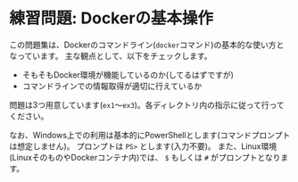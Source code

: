 # 練習問題: Dockerの基本操作

この問題集は、Dockerのコマンドライン(`docker`コマンド)の基本的な使い方となっています。
主な観点として、以下をチェックします。

- そもそもDocker環境が機能しているのか(してるはずですが)
- コマンドラインでの情報取得が適切に行えているか

問題は3つ用意しています(`ex1`〜`ex3`)。各ディレクトリ内の指示に従って行ってください。

なお、Windows上での利用は基本的にPowerShellとします(コマンドプロンプトは想定しません)。
プロンプトは `PS>` とします(入力不要)。
また、Linux環境(LinuxそのものやDockerコンテナ内)では、 `$` もしくは `#` がプロンプトとなります。
